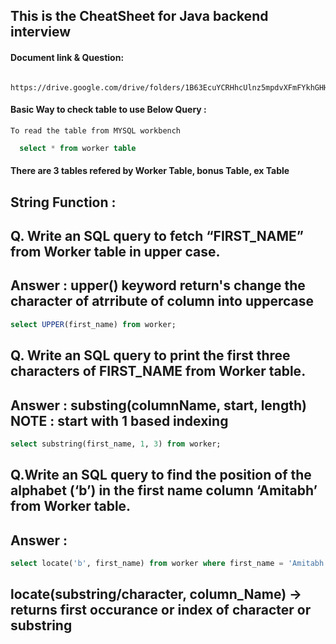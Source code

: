 ## This is the CheatSheet for Java backend interview 

#### Document link & Question: 
```http
 https://drive.google.com/drive/folders/1B63EcuYCRHhcUlnz5mpdvXFmFYkhGHHq
```


#### Basic Way to check table  to use Below Query : 

 `To read the table from MYSQL workbench`
```SQL
  select * from worker table
```


#### There are 3 tables refered by Worker Table, bonus Table, ex Table 


## String Function : 

## Q. Write an SQL query to fetch “FIRST_NAME” from Worker table in upper case.
## Answer : upper() keyword return's change the character of atrribute of column into uppercase

```SQL
select UPPER(first_name) from worker;
```

## Q. Write an SQL query to print the first three characters of  FIRST_NAME from Worker table.
## Answer : substing(columnName, start, length) NOTE : start with 1 based indexing
```SQL
select substring(first_name, 1, 3) from worker;
```


## Q.Write an SQL query to find the position of the alphabet (‘b’) in the first name column ‘Amitabh’ from Worker table.
## Answer : 
```SQL
select locate('b', first_name) from worker where first_name = 'Amitabh';
```
## locate(substring/character, column_Name) -> returns first occurance or index of character or substring 














